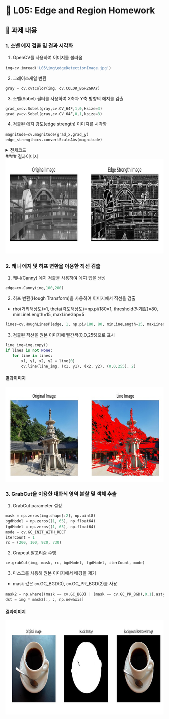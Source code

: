# 📌 L05: Edge and Region Homework

## 📝 과제 내용

### 1. 소벨 에지 검출 및 결과 시각화
   1. OpenCV를 사용하여 이미지를 불러옴
   ```python
  img=cv.imread('L05\img\edgeDetectionImage.jpg')
   ```
   2. 그레이스케일 변환
   ```python
  gray = cv.cvtColor(img, cv.COLOR_BGR2GRAY)
   ```
   3. 소벨(Sobel) 필터를 사용하여 X축과 Y축 방향의 에지를 검출
   ```python
  grad_x=cv.Sobel(gray,cv.CV_64F,1,0,ksize=3)
  grad_y=cv.Sobel(gray,cv.CV_64F,0,1,ksize=3)
   ```
   4. 검출된 에지 강도(edge strength) 이미지를 시각화
   ```python
  magnitude=cv.magnitude(grad_x,grad_y)
  edge_strength=cv.convertScaleAbs(magnitude)
   ```
  <details>
     <summary>전체코드</summary>
     
     ```python
     import cv2 as cv
     import sys
     import matplotlib.pyplot as plt

     img=cv.imread('L05\img\edgeDetectionImage.jpg')

     if img is None:
    sys.exit('파일이 존재하지 않습니다.')
    
     gray = cv.cvtColor(img, cv.COLOR_BGR2GRAY)

     grad_x=cv.Sobel(gray,cv.CV_64F,1,0,ksize=3)
     grad_y=cv.Sobel(gray,cv.CV_64F,0,1,ksize=3)

     magnitude=cv.magnitude(grad_x,grad_y)
     edge_strength=cv.convertScaleAbs(magnitude)

     fig, axes = plt.subplots(1, 2, figsize=(10,5))
     axes[0].imshow(gray, cmap='gray')
     axes[0].set_title("Original Image")
     axes[0].axis("off")

     axes[1].imshow(edge_strength, cmap='gray')
     axes[1].set_title("Edge Strength Image")
     axes[1].axis("off")
     plt.show()
     ```
  </details>
  #### 결과이미지
   <img src="output/Edge_Strength.jpg" width="700" height="300">
     
### 2. 캐니 에지 및 허프 변환을 이용한 직선 검출
   1. 캐니(Canny) 에지 검출을 사용하여 에지 맵을 생성
   ```python
  edge=cv.Canny(img,100,200)
   ```
   2. 허프 변환(Hough Transform)을 사용하여 이미지에서 직선을 검출
   - rho(거리해상도)=1, theta(각도해상도)=np.pi/180=1, threshold(임계값)=80, minLineLength=15, maxLineGap=5
   ```python
  lines=cv.HoughLinesP(edge, 1, np.pi/180, 80, minLineLength=15, maxLineGap=5)
   ```
   3. 검출된 직선을 원본 이미지에 빨간색(0,0,255)으로 표시
   ```python
  line_img=img.copy()
  if lines is not None:
      for line in lines:
          x1, y1, x2, y2 = line[0]
          cv.line(line_img, (x1, y1), (x2, y2), (0,0,255), 2)
   ```
   
  #### 결과이미지 
   <img src="output/Line.jpg" width="750" height="300">
   
### 3. GrabCut을 이용한 대화식 영역 분할 및 객체 추출
   1. GrabCut parameter 설정
   ```python
  mask = np.zeros(img.shape[:2], np.uint8)
  bgdModel = np.zeros((1, 65), np.float64)
  fgdModel = np.zeros((1, 65), np.float64)
  mode = cv.GC_INIT_WITH_RECT
  iterCount = 1
  rc = (200, 100, 920, 730)
   ```
   2. Grapcut 알고리즘 수행
   ```python
  cv.grabCut(img, mask, rc, bgdModel, fgdModel, iterCount, mode)
   ```
   3. 마스크를 사용해 원본 이미지에서 배경을 제거
   - mask 값은 cv.GC_BGD(0), cv.GC_PR_BGD(2)를 사용
   ```python
  mask2 = np.where((mask == cv.GC_BGD) | (mask == cv.GC_PR_BGD),0,1).astype('uint8')
  dst = img * mask2[:, :, np.newaxis]
   ```
  #### 결과이미지
   <img src="output/mask.jpg" width="800" height="300">
